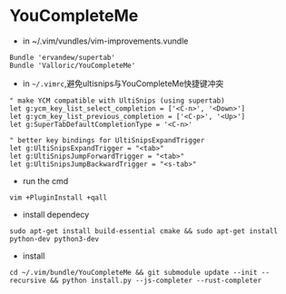 # YouCompleteMe

- in ~/.vim/vundles/vim-improvements.vundle
 
```
Bundle 'ervandew/supertab'
Bundle 'Valloric/YouCompleteMe'
``` 
- in ```~/.vimrc```,避免ultisnips与YouCompleteMe快捷键冲突

```vim
" make YCM compatible with UltiSnips (using supertab)
let g:ycm_key_list_select_completion = ['<C-n>', '<Down>']
let g:ycm_key_list_previous_completion = ['<C-p>', '<Up>']
let g:SuperTabDefaultCompletionType = '<C-n>'

" better key bindings for UltiSnipsExpandTrigger
let g:UltiSnipsExpandTrigger = "<tab>"
let g:UltiSnipsJumpForwardTrigger = "<tab>"
let g:UltiSnipsJumpBackwardTrigger = "<s-tab>"
```

- run the cmd

``` 
vim +PluginInstall +qall
```

- install dependecy

```
sudo apt-get install build-essential cmake && sudo apt-get install python-dev python3-dev
```

- install 

```
cd ~/.vim/bundle/YouCompleteMe && git submodule update --init --recursive && python install.py --js-completer --rust-completer 
```